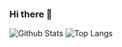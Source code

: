 ### Hi there 👋

<!--
**rizalanggoro/rizalanggoro** is a ✨ _special_ ✨ repository because its `README.md` (this file) appears on your GitHub profile.

Here are some ideas to get you started:

- 🔭 I’m currently working on ...
- 🌱 I’m currently learning ...
- 👯 I’m looking to collaborate on ...
- 🤔 I’m looking for help with ...
- 💬 Ask me about ...
- 📫 How to reach me: ...
- 😄 Pronouns: ...
- ⚡ Fun fact: ...
-->

![Github Stats](https://github-readme-stats.vercel.app/api?username=rizalanggoro&theme=tokyonight&show_icons=true)
![Top Langs](https://github-readme-stats.vercel.app/api/top-langs/?username=rizalanggoro&theme=tokyonight&layout=compact)

